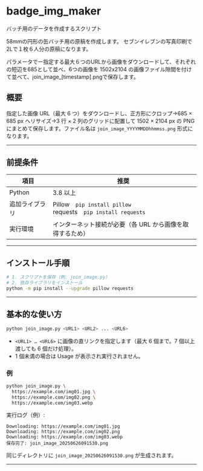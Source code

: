 # badge_img_maker

バッチ用のデータを作成するスクリプト

58mmの円形の缶バッチ用の原稿を作成します。
セブンイレブンの写真印刷で2Lで１枚６人分の原稿になります。

パラメータでー指定する最大６つのURLから画像をダウンロードして、それぞれの短辺を685として並べ、6つの画像を 1502x2104 の画像ファイル隙間を付けて並べて、join_image_[timestamp].pngで保存します。

## 概要

指定した画像 URL（最大 6 つ）をダウンロードし、正方形にクロップ→685 × 685 px へリサイズ→3 行 × 2 列のグリッドに配置して 1502 × 2104 px の PNG にまとめて保存します。ファイル名は `join_image_YYYYMMDDhhmmss.png` 形式になります。

---

## 前提条件

| 項目      | 推奨                                                               |
| ------- | ---------------------------------------------------------------- |
| Python  | 3.8 以上                                                           |
| 追加ライブラリ | Pillow `pip install pillow` <br> requests `pip install requests` |
| 実行環境    | インターネット接続が必要（各 URL から画像を取得するため）                                  |

---

## インストール手順

```bash
# 1. スクリプトを保存（例: join_image.py）
# 2. 依存ライブラリをインストール
python -m pip install --upgrade pillow requests
```

---

## 基本的な使い方

```bash
python join_image.py <URL1> <URL2> ... <URL6>
```

* `<URL1> … <URL6>` に画像の直リンクを指定します（最大 6 個まで。7 個以上渡しても 6 個だけ処理）。
* 1 個未満の場合は Usage が表示され実行されません。

### 例

```bash
python join_image.py \
  https://example.com/img01.jpg \
  https://example.com/img02.png \
  https://example.com/img03.webp
```

実行ログ（例）:

```
Downloading: https://example.com/img01.jpg
Downloading: https://example.com/img02.png
Downloading: https://example.com/img03.webp
保存完了: join_image_20250626091530.png
```

同じディレクトリに `join_image_20250626091530.png` が生成されます。

---
